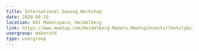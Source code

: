 ```yaml
---
title: International Sewing Workshop
date: 2020-08-25
location: DAI Makerspace, Heidelberg
link: https://www.meetup.com/Heidelberg-Makers-Meetup/events/lkntvlybclbhc/
usergroup: makershd
type: usergroup
---
```

